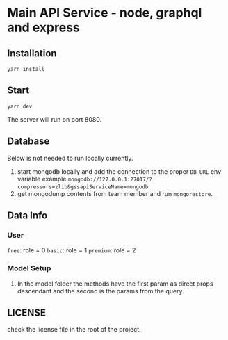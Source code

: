 # Main API Service - node, graphql and express

## Installation

```
yarn install
```

## Start

```
yarn dev
```

The server will run on port 8080.

## Database

Below is not needed to run locally currently.

1. start mongodb locally and add the connection to the proper `DB_URL` env variable example `mongodb://127.0.0.1:27017/?compressors=zlib&gssapiServiceName=mongodb`.
2. get mongodump contents from team member and run `mongorestore`.

## Data Info

### User

`free`: role = 0
`basic`: role = 1
`premium`: role = 2

### Model Setup

1. In the model folder the methods have the first param as direct props descendant and the second is the params from the query.

## LICENSE

check the license file in the root of the project.
